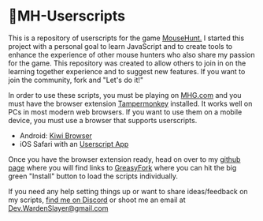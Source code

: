 # 🐁MH-Userscripts
This is a repository of userscripts for the game [MouseHunt.](https://www.mousehuntgame.com/) I started this project with a personal goal to learn JavaScript and to create tools to enhance the experience of other mouse hunters who also share my passion for the game. This repository was created to allow others to join in on the learning together experience and to suggest new features. If you want to join the community, fork and "Let's do it!"

In order to use these scripts, you must be playing on [MHG.com](https://www.mousehuntgame.com) and you must have the browser extension [Tampermonkey](https://chrome.google.com/webstore/detail/tampermonkey/dhdgffkkebhmkfjojejmpbldmpobfkfo) installed. It works well on PCs in most modern web browsers. If you want to use them on a mobile device, you must use a browser that supports userscripts.
 - Android: [Kiwi Browser](https://play.google.com/store/search?q=kiwi%20browser&c=apps&hl=en)
- iOS Safari with an [Userscript App](https://apps.apple.com/in/app/macaque/id1595306197)

Once you have the browser extension ready, head on over to my [github page](https://wardenslayer.github.io/Mousehunt-UserScripts/) where you will find links to [GreasyFork](https://greasyfork.org/en/users/227259-warden-slayer) where you can hit the big green "Install" button to load the scripts individually.  

If you need any help setting things up or want to share ideas/feedback on my scripts, [find me on Discord](https://discord.com/users/341669842736119818) or shoot me an email at [Dev.WardenSlayer@gmail.com](mailto:Dev.WardenSlayer@gmail.com)
